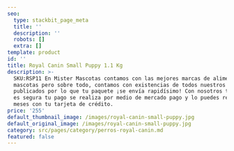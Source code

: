 ```yaml
---
seo:
  type: stackbit_page_meta
  title: ''
  description: ''
  robots: []
  extra: []
template: product
id: ''
title: Royal Canin Small Puppy 1.1 Kg
description: >-
  SKU:RSP11 En Mister Mascotas contamos con las mejores marcas de alimento para
  mascotas pero sobre todo, contamos con existencias de todos nuestros productos
  publicados por lo que tu paquete ¡se envía rapidísimo! Con nosotros tu compra
  es segura tu pago se realiza por medio de mercado pago y lo puedes realizar a
  meses con tu tarjeta de crédito.
price: '255'
default_thumbnail_image: /images/royal-canin-small-puppy.jpg
default_original_image: /images/royal-canin-small-puppy.jpg
category: src/pages/category/perros-royal-canin.md
featured: false
---
```

